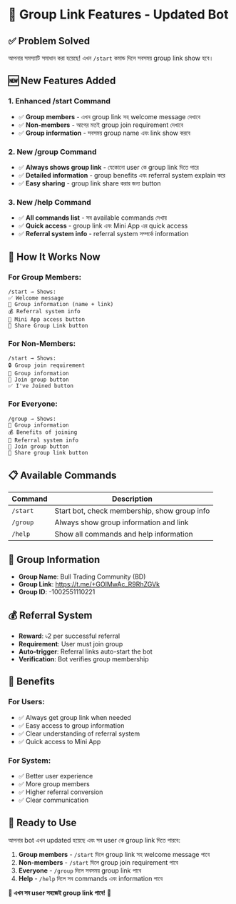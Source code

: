 # 📱 Group Link Features - Updated Bot

## ✅ **Problem Solved**

আপনার সমস্যাটি সমাধান করা হয়েছে! এখন `/start` কমান্ড দিলে সবসময় group link show হবে।

## 🆕 **New Features Added**

### **1. Enhanced /start Command**
- ✅ **Group members** - এখন group link সহ welcome message দেখাবে
- ✅ **Non-members** - আগের মতই group join requirement দেখাবে
- ✅ **Group information** - সবসময় group name এবং link show করবে

### **2. New /group Command**
- ✅ **Always shows group link** - যেকোনো user কে group link দিতে পারে
- ✅ **Detailed information** - group benefits এবং referral system explain করে
- ✅ **Easy sharing** - group link share করার জন্য button

### **3. New /help Command**
- ✅ **All commands list** - সব available commands দেখায়
- ✅ **Quick access** - group link এবং Mini App এর quick access
- ✅ **Referral system info** - referral system সম্পর্কে information

## 🎯 **How It Works Now**

### **For Group Members:**
```
/start → Shows:
✅ Welcome message
📱 Group information (name + link)
💰 Referral system info
🔗 Mini App access button
📱 Share Group Link button
```

### **For Non-Members:**
```
/start → Shows:
🔒 Group join requirement
📱 Group information
🔗 Join group button
✅ I've Joined button
```

### **For Everyone:**
```
/group → Shows:
📱 Group information
💰 Benefits of joining
🔗 Referral system info
📱 Join group button
🔗 Share group link button
```

## 📋 **Available Commands**

| Command | Description |
|---------|-------------|
| `/start` | Start bot, check membership, show group info |
| `/group` | Always show group information and link |
| `/help` | Show all commands and help information |

## 🔗 **Group Information**

- **Group Name**: Bull Trading Community (BD)
- **Group Link**: https://t.me/+GOIMwAc_R9RhZGVk
- **Group ID**: -1002551110221

## 💰 **Referral System**

- **Reward**: ৳2 per successful referral
- **Requirement**: User must join group
- **Auto-trigger**: Referral links auto-start the bot
- **Verification**: Bot verifies group membership

## 🎉 **Benefits**

### **For Users:**
- ✅ Always get group link when needed
- ✅ Easy access to group information
- ✅ Clear understanding of referral system
- ✅ Quick access to Mini App

### **For System:**
- ✅ Better user experience
- ✅ More group members
- ✅ Higher referral conversion
- ✅ Clear communication

## 🚀 **Ready to Use**

আপনার bot এখন updated হয়েছে এবং সব user কে group link দিতে পারবে:

1. **Group members** - `/start` দিলে group link সহ welcome message পাবে
2. **Non-members** - `/start` দিলে group join requirement পাবে
3. **Everyone** - `/group` দিলে সবসময় group link পাবে
4. **Help** - `/help` দিলে সব commands এবং information পাবে

**🎉 এখন সব user সহজেই group link পাবে!** 🚀
